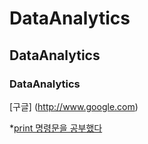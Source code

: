 # DataAnalytics
## DataAnalytics
### DataAnalytics

[구글] (http://www.google.com)



*[print 명령문을 공부했다](___URL)
